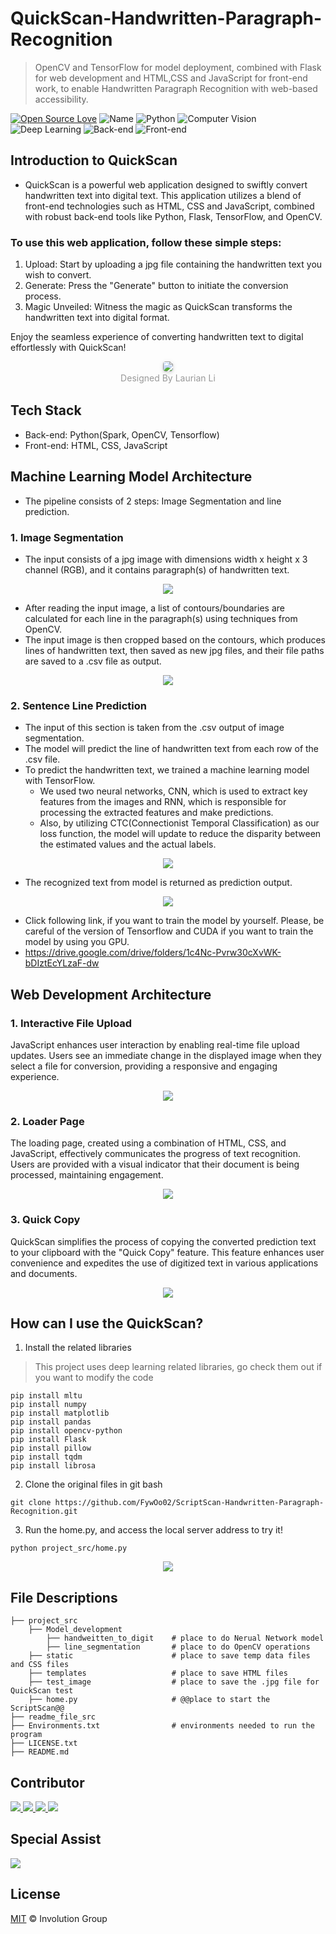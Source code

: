 # QuickScan-Handwritten-Paragraph-Recognition
> OpenCV and TensorFlow for model deployment, combined with Flask for web 
> development and HTML,CSS and JavaScript for front-end work, to enable Handwritten Paragraph 
> Recognition with web-based accessibility.

[![Open Source Love](https://badges.frapsoft.com/os/v2/open-source.svg?v=103)](https://github.com/FywOo02/Boston-House-Pricing-Forecast)
![Name](https://badgen.net/badge/Author/Owen&Laurian&Eddie&Derrick&Cho/orange?)
![Python](https://img.shields.io/badge/python-3.10-519dd9.svg?v=103)
![Computer Vision](https://badgen.net/badge/ComputerVision/OpenCV/blue?)
![Deep Learning](https://badgen.net/badge/DeepLearning/Tensorflow/red?)
![Back-end](https://badgen.net/badge/Back-end/Flask/yellow?)
![Front-end](https://badgen.net/badge/Front-end/HTML&CSS&JavaScript/pink?)


## Introduction to QuickScan
-   QuickScan is a powerful web application designed to swiftly convert handwritten text into digital text. This application utilizes a blend of front-end technologies such as HTML, CSS and JavaScript, combined with robust back-end tools like Python, Flask, TensorFlow, and OpenCV.

### To use this web application, follow these simple steps:

1. Upload: Start by uploading a jpg file containing the handwritten text you wish to convert.
2. Generate: Press the "Generate" button to initiate the conversion process.
3. Magic Unveiled: Witness the magic as QuickScan transforms the handwritten text into digital format.

Enjoy the seamless experience of converting handwritten text to digital effortlessly with QuickScan!

<center>
    <img style="border-radius: 0.3125em;
    box-shadow: 0 2px 4px 0 rgba(34,36,38,.12),0 2px 10px 0 rgba(34,36,38,.08);" 
    src="readme_file_src/quickscan_icon.jpg">
    <br>
    <div style="color:orange;
    display: inline-block;
    color: #999;
    padding: 2px;">Designed By Laurian Li</div>
</center>


## Tech Stack
  - Back-end: Python(Spark, OpenCV, Tensorflow)
  - Front-end: HTML, CSS, JavaScript

## Machine Learning Model Architecture
- The pipeline consists of 2 steps: Image Segmentation and line prediction.
### 1. Image Segmentation
- The input consists of a jpg image with dimensions width x height x 3 channel (RGB), and it contains paragraph(s) of handwritten text.
<div align=center>
<img src="readme_file_src\original_photo.png"> 
</div>

- After reading the input image, a list of contours/boundaries are calculated for each line in the paragraph(s) using techniques from OpenCV.
- The input image is then cropped based on the contours, which produces lines of handwritten text, then saved as new jpg files, and their file paths are saved to a .csv file as output.


<div align=center>
<img src="readme_file_src\opencv_rectangle.png">
</div>
    
### 2. Sentence Line Prediction
- The input of this section is taken from the .csv output of image segmentation.
- The model will predict the line of handwritten text from each row of the .csv file.
- To predict the handwritten text, we trained a machine learning model with TensorFlow.
  - We used two neural networks, CNN, which is used to extract key features from the images and RNN, which is responsible for processing the extracted features and make predictions.
  - Also, by utilizing CTC(Connectionist Temporal Classification) as our loss function, the model will update to reduce the disparity between the estimated values and the actual labels.
<div align=center>
<img src="readme_file_src/CNN_LSTM.png">
</div>

- The recognized text from model is returned as prediction output.

<div align=center>
<img src="readme_file_src/output.png">
</div>

- Click following link, if you want to train the model by yourself. Please, be careful of the version of Tensorflow and CUDA if you want to train the model by using you GPU.
- <https://drive.google.com/drive/folders/1c4Nc-Pvrw30cXvWK-bDIztEcYLzaF-dw>


## Web Development Architecture
### 1. Interactive File Upload
JavaScript enhances user interaction by enabling real-time file upload updates. 
Users see an immediate change in the displayed image when they select a file for conversion, 
providing a responsive and engaging experience.

<div align=center>
<img src="readme_file_src/page_view.png">
</div>

### 2. Loader Page 
The loading page, created using a combination of HTML, CSS, and JavaScript, effectively communicates the progress 
of text recognition. Users are provided with a visual indicator that their document is 
being processed, maintaining engagement.

<div align=center>
<img src="readme_file_src/page_view.png">
</div>

### 3. Quick Copy
QuickScan simplifies the process of copying the converted prediction text to 
your clipboard with the "Quick Copy" feature. This feature enhances user
convenience and expedites the use of digitized text in various 
applications and documents.

<div align=center>
<img src="readme_file_src/page_view.png">
</div>



## How can I use the QuickScan?
1. Install the related libraries
> This project uses deep learning related libraries, go check them out if 
> you want to modify the code
```
pip install mltu
pip install numpy
pip install matplotlib
pip install pandas
pip install opencv-python
pip install Flask
pip install pillow
pip install tqdm
pip install librosa
```
2. Clone the original files in git bash
```
git clone https://github.com/FywOo02/ScriptScan-Handwritten-Paragraph-Recognition.git
```
3. Run the home.py, and access the local server address to try it!
```
python project_src/home.py
```
<div align=center>
<img src="readme_file_src/local_server.png">
</div>


## File Descriptions
```
├── project_src
    ├── Model_development 
        ├── handweitten_to_digit    # place to do Nerual Network model 
        ├── line_segmentation       # place to do OpenCV operations
    ├── static                      # place to save temp data files and CSS files
    ├── templates                   # place to save HTML files 
    ├── test_image                  # place to save the .jpg file for QuickScan test
    ├── home.py                     # @@place to start the ScriptScan@@
├── readme_file_src
├── Environments.txt                # environments needed to run the program
├── LICENSE.txt 
├── README.md 
```

## Contributor
<a href="https://github.com/LL-Laurian">
  <img src="https://github.com/LL-Laurian.png?size=50">
</a>

<a href="https://github.com/FywOo02">
  <img src="https://github.com/FywOo02.png?size=50">
</a>

<a href="https://github.com/Eyang0612">
  <img src="https://github.com/Eyang0612.png?size=50">
</a>

<a href="https://github.com/owensun2004">
  <img src="https://github.com/owensun2004.png?size=50">
</a>

## Special Assist
<a href="https://github.com/liderrick616">
  <img src="https://github.com/liderrick616.png?size=50">
</a>

## License
[MIT](https://github.com/FywOo02/Handwritten-Digit-Recognizer-With-GUI/blob/main/LICENSE) © Involution Group
